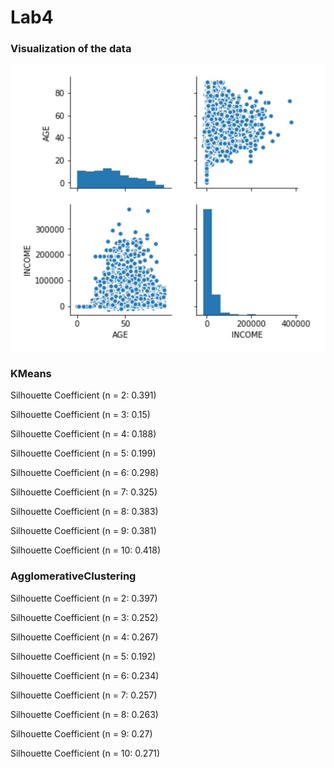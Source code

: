 # Lab4

### Visualization of the data

![logo](./Diagrams/1.jpg?raw=true)

### KMeans

Silhouette Coefficient (n = 2: 0.391)

Silhouette Coefficient (n = 3: 0.15)

Silhouette Coefficient (n = 4: 0.188)

Silhouette Coefficient (n = 5: 0.199)

Silhouette Coefficient (n = 6: 0.298)

Silhouette Coefficient (n = 7: 0.325)

Silhouette Coefficient (n = 8: 0.383)

Silhouette Coefficient (n = 9: 0.381)

Silhouette Coefficient (n = 10: 0.418)

### AgglomerativeClustering

Silhouette Coefficient (n = 2: 0.397)

Silhouette Coefficient (n = 3: 0.252)

Silhouette Coefficient (n = 4: 0.267)

Silhouette Coefficient (n = 5: 0.192)

Silhouette Coefficient (n = 6: 0.234)

Silhouette Coefficient (n = 7: 0.257)

Silhouette Coefficient (n = 8: 0.263)

Silhouette Coefficient (n = 9: 0.27)

Silhouette Coefficient (n = 10: 0.271)
